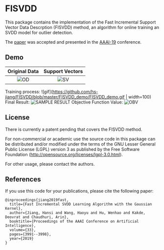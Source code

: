 # FISVDD
This package contains the implementation of the Fast Incremental Support Vector Data Descrption (FISVDD) method, an algorithm for online training an SVDD model for outlier detection.

The [paper](https://aaai.org/ojs/index.php/AAAI/article/view/4291) was accepted and presented in the [AAAI-19](https://aaai.org/Conferences/AAAI-19/) conference.

## Demo
Original Data              |  Support Vectors        
:-------------------------:|:-------------------------:
![OD](https://github.com/hs-jiang/FISVDD/blob/master/FISVDD_demo/original_data.png)  |  ![SV](https://github.com/hs-jiang/FISVDD/blob/master/FISVDD_demo/support_vectors.png)



Training process:
![gif](https://github.com/hs-jiang/FISVDD/blob/master/FISVDD_demo/FISVDD_demo.gif | width=100)
Final Result:
![SAMPLE RESULT](https://github.com/hs-jiang/FISVDD/blob/master/FISVDD_demo/final_result.png)
Objective Function Value:
![OBV](https://github.com/hs-jiang/FISVDD/blob/master/FISVDD_demo/obv.png)


## License
There is currently a patent pending that covers the FISVDD method. 

For non-commercial or academic use the source code in this package can be distributed and/or modified under the terms of the GNU Lesser General Public License (LGPL) version 3 as published by the Free Software Foundation (http://opensource.org/licenses/lgpl-3.0.html). 

For other usage, please contact the authors. 

## References
If you use this code for your publications, please cite the following paper:

```
@inproceedings{jiang2019fast,
  title={Fast Incremental SVDD Learning Algorithm with the Gaussian Kernel},
  author={Jiang, Hansi and Wang, Haoyu and Hu, Wenhao and Kakde, Deovrat and Chaudhuri, Arin},
  booktitle={Proceedings of the AAAI Conference on Artificial Intelligence},
  volume={33},
  pages={3991--3998},
  year={2019}
}

